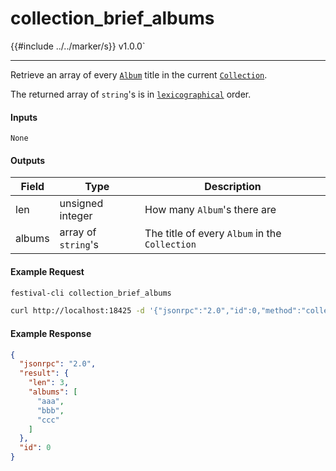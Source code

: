 # collection_brief_albums

{{#include ../../marker/s}} v1.0.0`

---

Retrieve an array of every [`Album`](../../common-objects/album.md) title in the current [`Collection`](../../common-objects/collection.md).

The returned array of `string`'s is in [`lexicographical`](https://en.wikipedia.org/wiki/Lexicographic_order) order.

#### Inputs
`None`

#### Outputs
| Field  | Type                | Description |
|--------|---------------------|-------------|
| len    | unsigned integer    | How many `Album`'s there are
| albums | array of `string`'s | The title of every `Album` in the `Collection`

#### Example Request
```bash
festival-cli collection_brief_albums
```
```bash
curl http://localhost:18425 -d '{"jsonrpc":"2.0","id":0,"method":"collection_brief_albums"}'
```

#### Example Response
```json
{
  "jsonrpc": "2.0",
  "result": {
    "len": 3,
    "albums": [
      "aaa",
      "bbb",
      "ccc"
    ]
  },
  "id": 0
}
```
